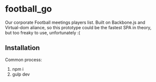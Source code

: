 # football_go

Our corporate Football meetings players list. Built on Backbone.js and Virtual-dom aliance, so this prototype could be the fastest SPA in theory, but too freaky to use, unfortunately :(

## Installation
Common process:
1. npm i
2. gulp dev
